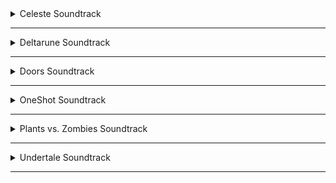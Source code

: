 <!-- files -->
<details>
<hr>
<summary>Celeste Soundtrack</summary>
<a class="link" href="Celeste Soundtrack/Celeste Original Soundtrack.png">Celeste Original Soundtrack.png</a><br>
<a class="link" href="Celeste Soundtrack/Prologue.mp3">Prologue.mp3</a><br>
<a class="link" href="Celeste Soundtrack/First Steps.mp3">First Steps.mp3</a><br>
<a class="link" href="Celeste Soundtrack/Resurrections.mp3">Resurrections.mp3</a><br>
<a class="link" href="Celeste Soundtrack/Awake.mp3">Awake.mp3</a><br>
<a class="link" href="Celeste Soundtrack/Postcard from Celeste Mountain.mp3">Postcard from Celeste Mountain.mp3</a><br>
<a class="link" href="Celeste Soundtrack/Checking In.mp3">Checking In.mp3</a><br>
<a class="link" href="Celeste Soundtrack/Spirit of Hospitality.mp3">Spirit of Hospitality.mp3</a><br>
<a class="link" href="Celeste Soundtrack/Scattered and Lost.mp3">Scattered and Lost.mp3</a><br>
<a class="link" href="Celeste Soundtrack/Golden.mp3">Golden.mp3</a><br>
<a class="link" href="Celeste Soundtrack/Anxiety.mp3">Anxiety.mp3</a><br>
<a class="link" href="Celeste Soundtrack/Quiet and Falling.mp3">Quiet and Falling.mp3</a><br>
<a class="link" href="Celeste Soundtrack/In the Mirror.mp3">In the Mirror.mp3</a><br>
<a class="link" href="Celeste Soundtrack/Madeline and Theo.mp3">Madeline and Theo.mp3</a><br>
<a class="link" href="Celeste Soundtrack/Starjump.mp3">Starjump.mp3</a><br>
<a class="link" href="Celeste Soundtrack/Reflection.mp3">Reflection.mp3</a><br>
<a class="link" href="Celeste Soundtrack/Confronting Myself.mp3">Confronting Myself.mp3</a><br>
<a class="link" href="Celeste Soundtrack/Little Goth.mp3">Little Goth.mp3</a><br>
<a class="link" href="Celeste Soundtrack/Reach for the Summit.mp3">Reach for the Summit.mp3</a><br>
<a class="link" href="Celeste Soundtrack/Exhale.mp3">Exhale.mp3</a><br>
<a class="link" href="Celeste Soundtrack/Heart of the Mountain.mp3">Heart of the Mountain.mp3</a><br>
<a class="link" href="Celeste Soundtrack/My Dearest Friends.mp3">My Dearest Friends.mp3</a><br>
</details><hr>
<details>
<hr>
<summary>Deltarune Soundtrack</summary>
<details>
<hr>
<summary>Chapter 1</summary>
<a class="link" href="Deltarune Soundtrack/Chapter 1/Deltarune Chapter 1 Soundtrack.png">Deltarune Chapter 1 Soundtrack.png</a><br>
<a class="link" href="Deltarune Soundtrack/Chapter 1/ANOTHER HIM.flac">ANOTHER HIM.flac</a><br>
<a class="link" href="Deltarune Soundtrack/Chapter 1/Beginning.flac">Beginning.flac</a><br>
<a class="link" href="Deltarune Soundtrack/Chapter 1/School.flac">School.flac</a><br>
<a class="link" href="Deltarune Soundtrack/Chapter 1/Susie.flac">Susie.flac</a><br>
<a class="link" href="Deltarune Soundtrack/Chapter 1/The Door.flac">The Door.flac</a><br>
<a class="link" href="Deltarune Soundtrack/Chapter 1/Cliffs.flac">Cliffs.flac</a><br>
<a class="link" href="Deltarune Soundtrack/Chapter 1/The Chase.flac">The Chase.flac</a><br>
<a class="link" href="Deltarune Soundtrack/Chapter 1/The Legend.flac">The Legend.flac</a><br>
<a class="link" href="Deltarune Soundtrack/Chapter 1/Lancer.flac">Lancer.flac</a><br>
<a class="link" href="Deltarune Soundtrack/Chapter 1/Rude Buster.flac">Rude Buster.flac</a><br>
<a class="link" href="Deltarune Soundtrack/Chapter 1/Empty Town.flac">Empty Town.flac</a><br>
<a class="link" href="Deltarune Soundtrack/Chapter 1/Weird Birds.flac">Weird Birds.flac</a><br>
<a class="link" href="Deltarune Soundtrack/Chapter 1/Field of Hopes and Dreams.flac">Field of Hopes and Dreams.flac</a><br>
<a class="link" href="Deltarune Soundtrack/Chapter 1/Fanfare (from Rose of Winter).flac">Fanfare (from Rose of Winter).flac</a><br>
<a class="link" href="Deltarune Soundtrack/Chapter 1/Lantern.flac">Lantern.flac</a><br>
<a class="link" href="Deltarune Soundtrack/Chapter 1/I'm Very Bad.flac">I'm Very Bad.flac</a><br>
<a class="link" href="Deltarune Soundtrack/Chapter 1/Checker Dance.flac">Checker Dance.flac</a><br>
<a class="link" href="Deltarune Soundtrack/Chapter 1/Quiet Autumn.flac">Quiet Autumn.flac</a><br>
<a class="link" href="Deltarune Soundtrack/Chapter 1/Scarlet Forest.flac">Scarlet Forest.flac</a><br>
<a class="link" href="Deltarune Soundtrack/Chapter 1/Thrash Machine.flac">Thrash Machine.flac</a><br>
<a class="link" href="Deltarune Soundtrack/Chapter 1/Vs. Lancer.flac">Vs. Lancer.flac</a><br>
<a class="link" href="Deltarune Soundtrack/Chapter 1/Basement.flac">Basement.flac</a><br>
<a class="link" href="Deltarune Soundtrack/Chapter 1/Imminent Death.flac">Imminent Death.flac</a><br>
<a class="link" href="Deltarune Soundtrack/Chapter 1/Vs. Susie.flac">Vs. Susie.flac</a><br>
<a class="link" href="Deltarune Soundtrack/Chapter 1/Card Castle.flac">Card Castle.flac</a><br>
<a class="link" href="Deltarune Soundtrack/Chapter 1/Rouxls Kaard.flac">Rouxls Kaard.flac</a><br>
<a class="link" href="Deltarune Soundtrack/Chapter 1/April 2012.flac">April 2012.flac</a><br>
<a class="link" href="Deltarune Soundtrack/Chapter 1/Hip Shop.flac">Hip Shop.flac</a><br>
<a class="link" href="Deltarune Soundtrack/Chapter 1/Gallery.flac">Gallery.flac</a><br>
<a class="link" href="Deltarune Soundtrack/Chapter 1/Chaos King.flac">Chaos King.flac</a><br>
<a class="link" href="Deltarune Soundtrack/Chapter 1/Darkness Falls.flac">Darkness Falls.flac</a><br>
<a class="link" href="Deltarune Soundtrack/Chapter 1/The Circus.flac">The Circus.flac</a><br>
<a class="link" href="Deltarune Soundtrack/Chapter 1/THE WORLD REVOLVING.flac">THE WORLD REVOLVING.flac</a><br>
<a class="link" href="Deltarune Soundtrack/Chapter 1/Friendship.flac">Friendship.flac</a><br>
<a class="link" href="Deltarune Soundtrack/Chapter 1/THE HOLY.flac">THE HOLY.flac</a><br>
<a class="link" href="Deltarune Soundtrack/Chapter 1/Your Power.flac">Your Power.flac</a><br>
<a class="link" href="Deltarune Soundtrack/Chapter 1/A Town Called Hometown.flac">A Town Called Hometown.flac</a><br>
<a class="link" href="Deltarune Soundtrack/Chapter 1/You Can Always Come Home.flac">You Can Always Come Home.flac</a><br>
<a class="link" href="Deltarune Soundtrack/Chapter 1/Don't Forget.flac">Don't Forget.flac</a><br>
<a class="link" href="Deltarune Soundtrack/Chapter 1/Before the Story.flac">Before the Story.flac</a><br>
</details><hr>
<details>
<hr>
<summary>Chapter 2</summary>
<a class="link" href="Deltarune Soundtrack/Chapter 2/Deltarune Chapter 2 Soundtrack.png">Deltarune Chapter 2 Soundtrack.png</a><br>
<a class="link" href="Deltarune Soundtrack/Chapter 2/Faint Glow.flac">Faint Glow.flac</a><br>
<a class="link" href="Deltarune Soundtrack/Chapter 2/Girl Next Door.flac">Girl Next Door.flac</a><br>
<a class="link" href="Deltarune Soundtrack/Chapter 2/My Castle Town.flac">My Castle Town.flac</a><br>
<a class="link" href="Deltarune Soundtrack/Chapter 2/Ohhhhohohoho!.flac">Ohhhhohohoho!.flac</a><br>
<a class="link" href="Deltarune Soundtrack/Chapter 2/Queen.flac">Queen.flac</a><br>
<a class="link" href="Deltarune Soundtrack/Chapter 2/A CYBER'S WORLD?.flac">A CYBER'S WORLD?.flac</a><br>
<a class="link" href="Deltarune Soundtrack/Chapter 2/A Simple Diversion.flac">A Simple Diversion.flac</a><br>
<a class="link" href="Deltarune Soundtrack/Chapter 2/Almost To The Guys!.flac">Almost To The Guys!.flac</a><br>
<a class="link" href="Deltarune Soundtrack/Chapter 2/Cool Beat.flac">Cool Beat.flac</a><br>
<a class="link" href="Deltarune Soundtrack/Chapter 2/When I Get Mad I Dance Like This.flac">When I Get Mad I Dance Like This.flac</a><br>
<a class="link" href="Deltarune Soundtrack/Chapter 2/Cyber Battle (Solo).flac">Cyber Battle (Solo).flac</a><br>
<a class="link" href="Deltarune Soundtrack/Chapter 2/When I Get Happy I Dance Like This.flac">When I Get Happy I Dance Like This.flac</a><br>
<a class="link" href="Deltarune Soundtrack/Chapter 2/Sound Studio.flac">Sound Studio.flac</a><br>
<a class="link" href="Deltarune Soundtrack/Chapter 2/Berdly.flac">Berdly.flac</a><br>
<a class="link" href="Deltarune Soundtrack/Chapter 2/Smart Race.flac">Smart Race.flac</a><br>
<a class="link" href="Deltarune Soundtrack/Chapter 2/Faint Courage (Game Over).flac">Faint Courage (Game Over).flac</a><br>
<a class="link" href="Deltarune Soundtrack/Chapter 2/WELCOME TO THE CITY.flac">WELCOME TO THE CITY.flac</a><br>
<a class="link" href="Deltarune Soundtrack/Chapter 2/Mini Studio.flac">Mini Studio.flac</a><br>
<a class="link" href="Deltarune Soundtrack/Chapter 2/Holiday Studio.flac">Holiday Studio.flac</a><br>
<a class="link" href="Deltarune Soundtrack/Chapter 2/Cool Mixtape.flac">Cool Mixtape.flac</a><br>
<a class="link" href="Deltarune Soundtrack/Chapter 2/HEY EVERY    !.flac">HEY EVERY    !.flac</a><br>
<a class="link" href="Deltarune Soundtrack/Chapter 2/Spamton.flac">Spamton.flac</a><br>
<a class="link" href="Deltarune Soundtrack/Chapter 2/NOW'S YOUR CHANCE TO BE A.flac">NOW'S YOUR CHANCE TO BE A.flac</a><br>
<a class="link" href="Deltarune Soundtrack/Chapter 2/Elegant Entrance.flac">Elegant Entrance.flac</a><br>
<a class="link" href="Deltarune Soundtrack/Chapter 2/Bluebird of Misfortune.flac">Bluebird of Misfortune.flac</a><br>
<a class="link" href="Deltarune Soundtrack/Chapter 2/Pandora Palace.flac">Pandora Palace.flac</a><br>
<a class="link" href="Deltarune Soundtrack/Chapter 2/KEYGEN.flac">KEYGEN.flac</a><br>
<a class="link" href="Deltarune Soundtrack/Chapter 2/Acid Tunnel of Love.flac">Acid Tunnel of Love.flac</a><br>
<a class="link" href="Deltarune Soundtrack/Chapter 2/It's Pronounced "Rules".flac">It's Pronounced "Rules".flac</a><br>
<a class="link" href="Deltarune Soundtrack/Chapter 2/Lost Girl.flac">Lost Girl.flac</a><br>
<a class="link" href="Deltarune Soundtrack/Chapter 2/Ferris Wheel.flac">Ferris Wheel.flac</a><br>
<a class="link" href="Deltarune Soundtrack/Chapter 2/Attack of the Killer Queen.flac">Attack of the Killer Queen.flac</a><br>
<a class="link" href="Deltarune Soundtrack/Chapter 2/Giga Size.flac">Giga Size.flac</a><br>
<a class="link" href="Deltarune Soundtrack/Chapter 2/Powers Combined.flac">Powers Combined.flac</a><br>
<a class="link" href="Deltarune Soundtrack/Chapter 2/Knock You Down !!.flac">Knock You Down !!.flac</a><br>
<a class="link" href="Deltarune Soundtrack/Chapter 2/The Dark Truth.flac">The Dark Truth.flac</a><br>
<a class="link" href="Deltarune Soundtrack/Chapter 2/Digital Roots.flac">Digital Roots.flac</a><br>
<a class="link" href="Deltarune Soundtrack/Chapter 2/Deal Gone Wrong.flac">Deal Gone Wrong.flac</a><br>
<a class="link" href="Deltarune Soundtrack/Chapter 2/BIG SHOT.flac">BIG SHOT.flac</a><br>
<a class="link" href="Deltarune Soundtrack/Chapter 2/A Real Boy!.flac">A Real Boy!.flac</a><br>
<a class="link" href="Deltarune Soundtrack/Chapter 2/Dialtone.flac">Dialtone.flac</a><br>
<a class="link" href="Deltarune Soundtrack/Chapter 2/sans..flac">sans..flac</a><br>
<a class="link" href="Deltarune Soundtrack/Chapter 2/Chill Jailbreak Alarm To Study And Relax To.flac">Chill Jailbreak Alarm To Study And Relax To.flac</a><br>
<a class="link" href="Deltarune Soundtrack/Chapter 2/You Can Always Come Home.flac">You Can Always Come Home.flac</a><br>
<a class="link" href="Deltarune Soundtrack/Chapter 2/Until Next Time.flac">Until Next Time.flac</a><br>
<a class="link" href="Deltarune Soundtrack/Chapter 2/Before The Story.flac">Before The Story.flac</a><br>
<a class="link" href="Deltarune Soundtrack/Chapter 2/Berdly (Rejected Concept).flac">Berdly (Rejected Concept).flac</a><br>
</details><hr>
</details><hr>
<details>
<hr>
<summary>Doors Soundtrack</summary>
<details>
<hr>
<summary>Volume 1</summary>
<a class="link" href="Doors Soundtrack/Volume 1/Doors (Original Game Soundtrack), Vol. 1.png">Doors (Original Game Soundtrack), Vol. 1.png</a><br>
<a class="link" href="Doors Soundtrack/Volume 1/Dawn Of The Doors.mp3">Dawn Of The Doors.mp3</a><br>
<a class="link" href="Doors Soundtrack/Volume 1/Elevator Jam.mp3">Elevator Jam.mp3</a><br>
<a class="link" href="Doors Soundtrack/Volume 1/Guiding Light.mp3">Guiding Light.mp3</a><br>
<a class="link" href="Doors Soundtrack/Volume 1/Here I Come.mp3">Here I Come.mp3</a><br>
<a class="link" href="Doors Soundtrack/Volume 1/Unhinged.mp3">Unhinged.mp3</a><br>
</details><hr>
<details>
<hr>
<summary>Volume 2</summary>
<a class="link" href="Doors Soundtrack/Volume 2/Doors (Original Game Soundtrack), Vol. 2.png">Doors (Original Game Soundtrack), Vol. 2.png</a><br>
<a class="link" href="Doors Soundtrack/Volume 2/Trailer Theme Remix.mp3">Trailer Theme Remix.mp3</a><br>
<a class="link" href="Doors Soundtrack/Volume 2/Elevator Jam Remix.mp3">Elevator Jam Remix.mp3</a><br>
<a class="link" href="Doors Soundtrack/Volume 2/Curious Light.mp3">Curious Light.mp3</a><br>
<a class="link" href="Doors Soundtrack/Volume 2/Jeff's Jingle.mp3">Jeff's Jingle.mp3</a><br>
<a class="link" href="Doors Soundtrack/Volume 2/Unhinged II.mp3">Unhinged II.mp3</a><br>
<a class="link" href="Doors Soundtrack/Volume 2/Elevator Jammed.mp3">Elevator Jammed.mp3</a><br>
</details><hr>
</details><hr>
<details>
<hr>
<summary>OneShot Soundtrack</summary>
<details>
<hr>
<summary>Solstice</summary>
<a class="link" href="OneShot Soundtrack/Solstice/Happily Ever After.jpg">Happily Ever After.jpg</a><br>
<a class="link" href="OneShot Soundtrack/Solstice/OneShot Solstice Soundtrack.png">OneShot Solstice Soundtrack.png</a><br>
<a class="link" href="OneShot Soundtrack/Solstice/Prelude.flac">Prelude.flac</a><br>
<a class="link" href="OneShot Soundtrack/Solstice/Deep Mines.flac">Deep Mines.flac</a><br>
<a class="link" href="OneShot Soundtrack/Solstice/Vestige.flac">Vestige.flac</a><br>
<a class="link" href="OneShot Soundtrack/Solstice/Sonder (extended).flac">Sonder (extended).flac</a><br>
<a class="link" href="OneShot Soundtrack/Solstice/Out of Protocol.flac">Out of Protocol.flac</a><br>
<a class="link" href="OneShot Soundtrack/Solstice/Panic.flac">Panic.flac</a><br>
<a class="link" href="OneShot Soundtrack/Solstice/Collapse.flac">Collapse.flac</a><br>
<a class="link" href="OneShot Soundtrack/Solstice/Navigate (extended).flac">Navigate (extended).flac</a><br>
<a class="link" href="OneShot Soundtrack/Solstice/The FIrst Universe.flac">The FIrst Universe.flac</a><br>
<a class="link" href="OneShot Soundtrack/Solstice/Aviator.flac">Aviator.flac</a><br>
<a class="link" href="OneShot Soundtrack/Solstice/Eleventh hour.flac">Eleventh hour.flac</a><br>
<a class="link" href="OneShot Soundtrack/Solstice/Rue.flac">Rue.flac</a><br>
<a class="link" href="OneShot Soundtrack/Solstice/The Author.flac">The Author.flac</a><br>
<a class="link" href="OneShot Soundtrack/Solstice/The World Machine.flac">The World Machine.flac</a><br>
<a class="link" href="OneShot Soundtrack/Solstice/Encounter.flac">Encounter.flac</a><br>
<a class="link" href="OneShot Soundtrack/Solstice/Solstice.flac">Solstice.flac</a><br>
<a class="link" href="OneShot Soundtrack/Solstice/Sunrise.flac">Sunrise.flac</a><br>
<a class="link" href="OneShot Soundtrack/Solstice/In Memory.flac">In Memory.flac</a><br>
<a class="link" href="OneShot Soundtrack/Solstice/Epilogue.flac">Epilogue.flac</a><br>
<a class="link" href="OneShot Soundtrack/Solstice/Homesick.flac">Homesick.flac</a><br>
<a class="link" href="OneShot Soundtrack/Solstice/Inventory.flac">Inventory.flac</a><br>
<a class="link" href="OneShot Soundtrack/Solstice/Simpler Secrets.flac">Simpler Secrets.flac</a><br>
<a class="link" href="OneShot Soundtrack/Solstice/First Flight.flac">First Flight.flac</a><br>
<a class="link" href="OneShot Soundtrack/Solstice/The Simulation.flac">The Simulation.flac</a><br>
<a class="link" href="OneShot Soundtrack/Solstice/Ghost in the Machine.flac">Ghost in the Machine.flac</a><br>
<a class="link" href="OneShot Soundtrack/Solstice/Happily Ever After.flac">Happily Ever After.flac</a><br>
<a class="link" href="OneShot Soundtrack/Solstice/Niko's Theme.flac">Niko's Theme.flac</a><br>
</details><hr>
<a class="link" href="OneShot Soundtrack/IT'S TIME TO FIGHT CRIME.jpg">IT'S TIME TO FIGHT CRIME.jpg</a><br>
<a class="link" href="OneShot Soundtrack/OneShot Soundtrack.png">OneShot Soundtrack.png</a><br>
<a class="link" href="OneShot Soundtrack/Ram.jpg">Ram.jpg</a><br>
<a class="link" href="OneShot Soundtrack/My Burden Is Light.flac">My Burden Is Light.flac</a><br>
<a class="link" href="OneShot Soundtrack/Someplace I Know.flac">Someplace I Know.flac</a><br>
<a class="link" href="OneShot Soundtrack/Puzzle Solved.flac">Puzzle Solved.flac</a><br>
<a class="link" href="OneShot Soundtrack/Phosphor.flac">Phosphor.flac</a><br>
<a class="link" href="OneShot Soundtrack/The Prophecy.flac">The Prophecy.flac</a><br>
<a class="link" href="OneShot Soundtrack/Abandoned Factory.flac">Abandoned Factory.flac</a><br>
<a class="link" href="OneShot Soundtrack/Silverpoint.flac">Silverpoint.flac</a><br>
<a class="link" href="OneShot Soundtrack/A God's Machine.flac">A God's Machine.flac</a><br>
<a class="link" href="OneShot Soundtrack/Rowbot.flac">Rowbot.flac</a><br>
<a class="link" href="OneShot Soundtrack/Geothermal.flac">Geothermal.flac</a><br>
<a class="link" href="OneShot Soundtrack/Distant.flac">Distant.flac</a><br>
<a class="link" href="OneShot Soundtrack/Into The Light.flac">Into The Light.flac</a><br>
<a class="link" href="OneShot Soundtrack/Self Contained Universe (Reprise).flac">Self Contained Universe (Reprise).flac</a><br>
<a class="link" href="OneShot Soundtrack/Navigate.flac">Navigate.flac</a><br>
<a class="link" href="OneShot Soundtrack/To Sleep.flac">To Sleep.flac</a><br>
<a class="link" href="OneShot Soundtrack/To Dream.flac">To Dream.flac</a><br>
<a class="link" href="OneShot Soundtrack/Flooded Ruins.flac">Flooded Ruins.flac</a><br>
<a class="link" href="OneShot Soundtrack/Alula.flac">Alula.flac</a><br>
<a class="link" href="OneShot Soundtrack/Children of the Ruins.flac">Children of the Ruins.flac</a><br>
<a class="link" href="OneShot Soundtrack/Ram.flac">Ram.flac</a><br>
<a class="link" href="OneShot Soundtrack/Pretty Bad.flac">Pretty Bad.flac</a><br>
<a class="link" href="OneShot Soundtrack/On Little Cat Feet.flac">On Little Cat Feet.flac</a><br>
<a class="link" href="OneShot Soundtrack/Indoors.flac">Indoors.flac</a><br>
<a class="link" href="OneShot Soundtrack/Dark Stairwell.flac">Dark Stairwell.flac</a><br>
<a class="link" href="OneShot Soundtrack/Sonder.flac">Sonder.flac</a><br>
<a class="link" href="OneShot Soundtrack/Pretty nice day, huh....flac">Pretty nice day, huh....flac</a><br>
<a class="link" href="OneShot Soundtrack/On Little Cat Feet (ground).flac">On Little Cat Feet (ground).flac</a><br>
<a class="link" href="OneShot Soundtrack/Library Stroll.flac">Library Stroll.flac</a><br>
<a class="link" href="OneShot Soundtrack/Simple Secrets.flac">Simple Secrets.flac</a><br>
<a class="link" href="OneShot Soundtrack/Factory.flac">Factory.flac</a><br>
<a class="link" href="OneShot Soundtrack/Library Nap.flac">Library Nap.flac</a><br>
<a class="link" href="OneShot Soundtrack/The Tower.flac">The Tower.flac</a><br>
<a class="link" href="OneShot Soundtrack/Distant water.flac">Distant water.flac</a><br>
<a class="link" href="OneShot Soundtrack/Niko and the World Machine.flac">Niko and the World Machine.flac</a><br>
<a class="link" href="OneShot Soundtrack/I'm Here.flac">I'm Here.flac</a><br>
<a class="link" href="OneShot Soundtrack/Pretty.flac">Pretty.flac</a><br>
<a class="link" href="OneShot Soundtrack/Sun.flac">Sun.flac</a><br>
<a class="link" href="OneShot Soundtrack/Self Contained Universe.flac">Self Contained Universe.flac</a><br>
<a class="link" href="OneShot Soundtrack/Thanks For Everything.flac">Thanks For Everything.flac</a><br>
<a class="link" href="OneShot Soundtrack/OneShot Trailer.flac">OneShot Trailer.flac</a><br>
<a class="link" href="OneShot Soundtrack/Countdown.flac">Countdown.flac</a><br>
<a class="link" href="OneShot Soundtrack/IT'S TIME TO FIGHT CRIME.flac">IT'S TIME TO FIGHT CRIME.flac</a><br>
</details><hr>
<details>
<hr>
<summary>Plants vs. Zombies Soundtrack</summary>
<details>
<hr>
<summary>Normal-Horde Variants</summary>
<a class="link" href="Plants vs. Zombies Soundtrack/Normal-Horde Variants/Grasswalk (Normal).flac">Grasswalk (Normal).flac</a><br>
<a class="link" href="Plants vs. Zombies Soundtrack/Normal-Horde Variants/Grasswalk (Horde).flac">Grasswalk (Horde).flac</a><br>
<a class="link" href="Plants vs. Zombies Soundtrack/Normal-Horde Variants/Watery Graves (Normal).flac">Watery Graves (Normal).flac</a><br>
<a class="link" href="Plants vs. Zombies Soundtrack/Normal-Horde Variants/Watery Graves (Horde).flac">Watery Graves (Horde).flac</a><br>
<a class="link" href="Plants vs. Zombies Soundtrack/Normal-Horde Variants/Rigor Mormist (Normal).flac">Rigor Mormist (Normal).flac</a><br>
<a class="link" href="Plants vs. Zombies Soundtrack/Normal-Horde Variants/Rigor Mormist (Horde).flac">Rigor Mormist (Horde).flac</a><br>
<a class="link" href="Plants vs. Zombies Soundtrack/Normal-Horde Variants/Graze the Roof (Horde).flac">Graze the Roof (Horde).flac</a><br>
<a class="link" href="Plants vs. Zombies Soundtrack/Normal-Horde Variants/Graze the Roof (Normal).flac">Graze the Roof (Normal).flac</a><br>
</details><hr>
<a class="link" href="Plants vs. Zombies Soundtrack/Plants vs. Zombies Soundtrack.jpg">Plants vs. Zombies Soundtrack.jpg</a><br>
<a class="link" href="Plants vs. Zombies Soundtrack/Crazy Dave (Intro Theme).flac">Crazy Dave (Intro Theme).flac</a><br>
<a class="link" href="Plants vs. Zombies Soundtrack/Choose Your Seeds.flac">Choose Your Seeds.flac</a><br>
<a class="link" href="Plants vs. Zombies Soundtrack/Grasswalk.flac">Grasswalk.flac</a><br>
<a class="link" href="Plants vs. Zombies Soundtrack/Moongrains.flac">Moongrains.flac</a><br>
<a class="link" href="Plants vs. Zombies Soundtrack/Moongrains (Horde).flac">Moongrains (Horde).flac</a><br>
<a class="link" href="Plants vs. Zombies Soundtrack/Watery Graves.flac">Watery Graves.flac</a><br>
<a class="link" href="Plants vs. Zombies Soundtrack/Rigor Mormist.flac">Rigor Mormist.flac</a><br>
<a class="link" href="Plants vs. Zombies Soundtrack/Graze the Roof.flac">Graze the Roof.flac</a><br>
<a class="link" href="Plants vs. Zombies Soundtrack/Loonboon.flac">Loonboon.flac</a><br>
<a class="link" href="Plants vs. Zombies Soundtrack/Cerebrawl.flac">Cerebrawl.flac</a><br>
<a class="link" href="Plants vs. Zombies Soundtrack/Zen Garden.flac">Zen Garden.flac</a><br>
<a class="link" href="Plants vs. Zombies Soundtrack/Ultimate Battle.flac">Ultimate Battle.flac</a><br>
<a class="link" href="Plants vs. Zombies Soundtrack/Brainiac Maniac.flac">Brainiac Maniac.flac</a><br>
</details><hr>
<details>
<hr>
<summary>Undertale Soundtrack</summary>
<a class="link" href="Undertale Soundtrack/Undertale Soundtrack.png">Undertale Soundtrack.png</a><br>
<a class="link" href="Undertale Soundtrack/Once Upon A Time.mp3">Once Upon A Time.mp3</a><br>
<a class="link" href="Undertale Soundtrack/Start Menu.mp3">Start Menu.mp3</a><br>
<a class="link" href="Undertale Soundtrack/Your Best Friend.mp3">Your Best Friend.mp3</a><br>
<a class="link" href="Undertale Soundtrack/Fallen Down.mp3">Fallen Down.mp3</a><br>
<a class="link" href="Undertale Soundtrack/Ruins.mp3">Ruins.mp3</a><br>
<a class="link" href="Undertale Soundtrack/Uwa!! So Temperate♫.mp3">Uwa!! So Temperate♫.mp3</a><br>
<a class="link" href="Undertale Soundtrack/Anticipation.mp3">Anticipation.mp3</a><br>
<a class="link" href="Undertale Soundtrack/Unnecessary Tension.mp3">Unnecessary Tension.mp3</a><br>
<a class="link" href="Undertale Soundtrack/Enemy Approaching.mp3">Enemy Approaching.mp3</a><br>
<a class="link" href="Undertale Soundtrack/Ghost Fight.mp3">Ghost Fight.mp3</a><br>
<a class="link" href="Undertale Soundtrack/Determination.mp3">Determination.mp3</a><br>
<a class="link" href="Undertale Soundtrack/Home.mp3">Home.mp3</a><br>
<a class="link" href="Undertale Soundtrack/Home (Music Box).mp3">Home (Music Box).mp3</a><br>
<a class="link" href="Undertale Soundtrack/Heartache.mp3">Heartache.mp3</a><br>
<a class="link" href="Undertale Soundtrack/sans.mp3">sans.mp3</a><br>
<a class="link" href="Undertale Soundtrack/Nyeh Heh Heh!.mp3">Nyeh Heh Heh!.mp3</a><br>
<a class="link" href="Undertale Soundtrack/Snowy.mp3">Snowy.mp3</a><br>
<a class="link" href="Undertale Soundtrack/Uwa!! So Holiday♫.mp3">Uwa!! So Holiday♫.mp3</a><br>
<a class="link" href="Undertale Soundtrack/Dogbass.mp3">Dogbass.mp3</a><br>
<a class="link" href="Undertale Soundtrack/Mysterious Place.mp3">Mysterious Place.mp3</a><br>
<a class="link" href="Undertale Soundtrack/Dogsong.mp3">Dogsong.mp3</a><br>
<a class="link" href="Undertale Soundtrack/Snowdin Town.mp3">Snowdin Town.mp3</a><br>
<a class="link" href="Undertale Soundtrack/Shop.mp3">Shop.mp3</a><br>
<a class="link" href="Undertale Soundtrack/Bonetrousle.mp3">Bonetrousle.mp3</a><br>
<a class="link" href="Undertale Soundtrack/Dating Start!.mp3">Dating Start!.mp3</a><br>
<a class="link" href="Undertale Soundtrack/Dating Tense!.mp3">Dating Tense!.mp3</a><br>
<a class="link" href="Undertale Soundtrack/Dating Fight!.mp3">Dating Fight!.mp3</a><br>
<a class="link" href="Undertale Soundtrack/Premonition.mp3">Premonition.mp3</a><br>
<a class="link" href="Undertale Soundtrack/Danger Mystery.mp3">Danger Mystery.mp3</a><br>
<a class="link" href="Undertale Soundtrack/Undyne.mp3">Undyne.mp3</a><br>
<a class="link" href="Undertale Soundtrack/Waterfall.mp3">Waterfall.mp3</a><br>
<a class="link" href="Undertale Soundtrack/Run!.mp3">Run!.mp3</a><br>
<a class="link" href="Undertale Soundtrack/Quiet Water.mp3">Quiet Water.mp3</a><br>
<a class="link" href="Undertale Soundtrack/Memory.mp3">Memory.mp3</a><br>
<a class="link" href="Undertale Soundtrack/Bird That Carries You Over A Disproportionately Small Gap.mp3">Bird That Carries You Over A Disproportionately Small Gap.mp3</a><br>
<a class="link" href="Undertale Soundtrack/Dummy!.mp3">Dummy!.mp3</a><br>
<a class="link" href="Undertale Soundtrack/Pathetic House.mp3">Pathetic House.mp3</a><br>
<a class="link" href="Undertale Soundtrack/Spooktune.mp3">Spooktune.mp3</a><br>
<a class="link" href="Undertale Soundtrack/Spookwave.mp3">Spookwave.mp3</a><br>
<a class="link" href="Undertale Soundtrack/Ghouliday.mp3">Ghouliday.mp3</a><br>
<a class="link" href="Undertale Soundtrack/Chill.mp3">Chill.mp3</a><br>
<a class="link" href="Undertale Soundtrack/Thundersnail.mp3">Thundersnail.mp3</a><br>
<a class="link" href="Undertale Soundtrack/Temmie Village.mp3">Temmie Village.mp3</a><br>
<a class="link" href="Undertale Soundtrack/Tem Shop.mp3">Tem Shop.mp3</a><br>
<a class="link" href="Undertale Soundtrack/NGAHHH!!.mp3">NGAHHH!!.mp3</a><br>
<a class="link" href="Undertale Soundtrack/Spear of Justice.mp3">Spear of Justice.mp3</a><br>
<a class="link" href="Undertale Soundtrack/Ooo.mp3">Ooo.mp3</a><br>
<a class="link" href="Undertale Soundtrack/Alphys.mp3">Alphys.mp3</a><br>
<a class="link" href="Undertale Soundtrack/It's Showtime!.mp3">It's Showtime!.mp3</a><br>
<a class="link" href="Undertale Soundtrack/Metal Crusher.mp3">Metal Crusher.mp3</a><br>
<a class="link" href="Undertale Soundtrack/Another Medium.mp3">Another Medium.mp3</a><br>
<a class="link" href="Undertale Soundtrack/Uwa!! So HEATS!!♫.mp3">Uwa!! So HEATS!!♫.mp3</a><br>
<a class="link" href="Undertale Soundtrack/Stronger Monsters.mp3">Stronger Monsters.mp3</a><br>
<a class="link" href="Undertale Soundtrack/Hotel.mp3">Hotel.mp3</a><br>
<a class="link" href="Undertale Soundtrack/Can You Really Call This A Hotel, I Didn't Receive A Mint On My Pillow Or Anything.mp3">Can You Really Call This A Hotel, I Didn't Receive A Mint On My Pillow Or Anything.mp3</a><br>
<a class="link" href="Undertale Soundtrack/Confession.mp3">Confession.mp3</a><br>
<a class="link" href="Undertale Soundtrack/Live Report.mp3">Live Report.mp3</a><br>
<a class="link" href="Undertale Soundtrack/Death Report.mp3">Death Report.mp3</a><br>
<a class="link" href="Undertale Soundtrack/Spider Dance.mp3">Spider Dance.mp3</a><br>
<a class="link" href="Undertale Soundtrack/Wrong Enemy !-.mp3">Wrong Enemy !-.mp3</a><br>
<a class="link" href="Undertale Soundtrack/Oh! One True Love.mp3">Oh! One True Love.mp3</a><br>
<a class="link" href="Undertale Soundtrack/Oh! Dungeon.mp3">Oh! Dungeon.mp3</a><br>
<a class="link" href="Undertale Soundtrack/It's Raining Somewhere Else.mp3">It's Raining Somewhere Else.mp3</a><br>
<a class="link" href="Undertale Soundtrack/CORE Approach.mp3">CORE Approach.mp3</a><br>
<a class="link" href="Undertale Soundtrack/CORE.mp3">CORE.mp3</a><br>
<a class="link" href="Undertale Soundtrack/Last Episode!.mp3">Last Episode!.mp3</a><br>
<a class="link" href="Undertale Soundtrack/Oh My.mp3">Oh My.mp3</a><br>
<a class="link" href="Undertale Soundtrack/Death by Glamour.mp3">Death by Glamour.mp3</a><br>
<a class="link" href="Undertale Soundtrack/For the Fans.mp3">For the Fans.mp3</a><br>
<a class="link" href="Undertale Soundtrack/Long Elevator.mp3">Long Elevator.mp3</a><br>
<a class="link" href="Undertale Soundtrack/Undertale.mp3">Undertale.mp3</a><br>
<a class="link" href="Undertale Soundtrack/Song That Might Play When You Fight Sans.mp3">Song That Might Play When You Fight Sans.mp3</a><br>
<a class="link" href="Undertale Soundtrack/The Choice.mp3">The Choice.mp3</a><br>
<a class="link" href="Undertale Soundtrack/Small Shock.mp3">Small Shock.mp3</a><br>
<a class="link" href="Undertale Soundtrack/Barrier.mp3">Barrier.mp3</a><br>
<a class="link" href="Undertale Soundtrack/Bergentrückung.mp3">Bergentrückung.mp3</a><br>
<a class="link" href="Undertale Soundtrack/ASGORE.mp3">ASGORE.mp3</a><br>
<a class="link" href="Undertale Soundtrack/You Idiot.mp3">You Idiot.mp3</a><br>
<a class="link" href="Undertale Soundtrack/Your Best Nightmare.mp3">Your Best Nightmare.mp3</a><br>
<a class="link" href="Undertale Soundtrack/Finale.mp3">Finale.mp3</a><br>
<a class="link" href="Undertale Soundtrack/An Ending.mp3">An Ending.mp3</a><br>
<a class="link" href="Undertale Soundtrack/She's Playing Piano.mp3">She's Playing Piano.mp3</a><br>
<a class="link" href="Undertale Soundtrack/Here We Are.mp3">Here We Are.mp3</a><br>
<a class="link" href="Undertale Soundtrack/Amalgam.mp3">Amalgam.mp3</a><br>
<a class="link" href="Undertale Soundtrack/Fallen Down (Reprise).mp3">Fallen Down (Reprise).mp3</a><br>
<a class="link" href="Undertale Soundtrack/Don't Give Up.mp3">Don't Give Up.mp3</a><br>
<a class="link" href="Undertale Soundtrack/Hopes and Dreams.mp3">Hopes and Dreams.mp3</a><br>
<a class="link" href="Undertale Soundtrack/Burn in Despair!.mp3">Burn in Despair!.mp3</a><br>
<a class="link" href="Undertale Soundtrack/SAVE the World.mp3">SAVE the World.mp3</a><br>
<a class="link" href="Undertale Soundtrack/His Theme.mp3">His Theme.mp3</a><br>
<a class="link" href="Undertale Soundtrack/Final Power.mp3">Final Power.mp3</a><br>
<a class="link" href="Undertale Soundtrack/Reunited.mp3">Reunited.mp3</a><br>
<a class="link" href="Undertale Soundtrack/Menu (Full).mp3">Menu (Full).mp3</a><br>
<a class="link" href="Undertale Soundtrack/Respite.mp3">Respite.mp3</a><br>
<a class="link" href="Undertale Soundtrack/Bring It In, Guys!.mp3">Bring It In, Guys!.mp3</a><br>
<a class="link" href="Undertale Soundtrack/Last Goodbye.mp3">Last Goodbye.mp3</a><br>
<a class="link" href="Undertale Soundtrack/But the Earth Refused to Die.mp3">But the Earth Refused to Die.mp3</a><br>
<a class="link" href="Undertale Soundtrack/Battle Against a True Hero.mp3">Battle Against a True Hero.mp3</a><br>
<a class="link" href="Undertale Soundtrack/Power of -NEO-.mp3">Power of -NEO-.mp3</a><br>
<a class="link" href="Undertale Soundtrack/Megalovania.mp3">Megalovania.mp3</a><br>
<a class="link" href="Undertale Soundtrack/Good Night.mp3">Good Night.mp3</a><br>
</details><hr>
<!-- files-end -->
